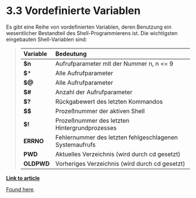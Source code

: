 # 3.3 Vordefinierte Variablen
Es gibt eine Reihe von vordefinierten Variablen, deren Benutzung ein wesentlicher Bestandteil des Shell-Programmierens ist. Die wichtigsten eingebauten Shell-Variablen sind:

> | **Variable** | **Bedeutung** |
> | :---        |    :----   |
> | **$n** |	Aufrufparameter mit der Nummer n, n <= 9   |
> | **$*** |	Alle Aufrufparameter   |
> | **$@** |	Alle Aufrufparameter   |
> | **$#** |	Anzahl der Aufrufparameter   |
> | **$?** |	Rückgabewert des letzten Kommandos   |
> | **$$** |	Prozeßnummer der aktiven Shell   |
> | **$!** |	Prozeßnummer des letzten Hintergrundprozesses   |
> | **ERRNO** |	Fehlernummer des letzten fehlgeschlagenen Systemaufrufs   |
> | **PWD** |	Aktuelles Verzeichnis (wird durch cd gesetzt)   |
> | **OLDPWD** |  Vorheriges Verzeichnis (wird durch cd gesetzt)   |

 
**[Link to article](https://www.selflinux.org/selflinux/html/shellprogrammierung03.html#d156e497)**

[Found here](https://www.selflinux.org/selflinux/html/shellprogrammierung03.html#d156e497).
